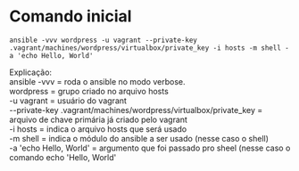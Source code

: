# Comando inicial #
```
ansible -vvv wordpress -u vagrant --private-key .vagrant/machines/wordpress/virtualbox/private_key -i hosts -m shell -a 'echo Hello, World'
```
Explicação:  
ansible -vvv = roda o ansible no modo verbose.  
wordpress = grupo criado no arquivo hosts  
-u vagrant = usuário do vagrant  
--private-key .vagrant/machines/wordpress/virtualbox/private_key = arquivo de chave primária já criado pelo vagrant  
-i hosts =  indica o arquivo hosts que será usado  
-m shell = indica o módulo do ansible a ser usado (nesse caso o shell)  
-a 'echo Hello, World' = argumento que foi passado pro sheel (nesse caso o comando echo 'Hello, World'  

